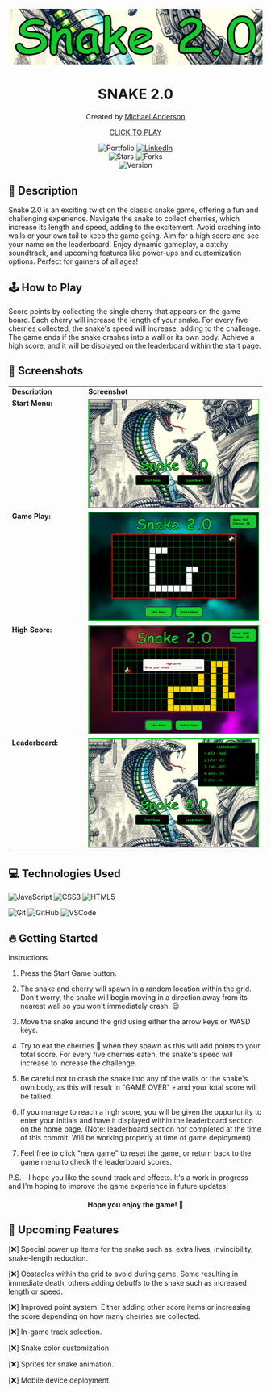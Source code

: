 <p align="center">
  <img src="images/snake-2.0-markdown-img.png" alt="Snake 2.0 cover">
</p>

<h1 align="center"><strong>SNAKE 2.0</strong></h1>

<p align="center">
 Created by <a href="https://www.linkedin.com/in/cloud9coding/">Michael Anderson</a>
</p>

<p align="center">
  <a href="https://michael-anderson92.github.io/Snake-2.0-browser-game/">CLICK TO PLAY</a>
</p>

<div align="center">
  <img src="https://img.shields.io/badge/Portfolio-blue?style=flat&logo=internet-explorer" alt="Portfolio">
  <a href="https://www.linkedin.com/in/cloud9coding/">
    <img src="https://img.shields.io/badge/LinkedIn-blue?style=flat&logo=linkedin" alt="LinkedIn">
  </a>
</div>

<div align="center">
  <img src="https://img.shields.io/github/stars/Michael-Anderson92/Snake-2.0-browser-game?style=flat" alt="Stars">
  <img src="https://img.shields.io/github/forks/Michael-Anderson92/Snake-2.0-browser-game?style=flat" alt="Forks">
</div>

<div align="center">
  <img src="https://img.shields.io/badge/Version-1.0.0-green?style=flat" alt="Version">
</div>

## 📄 Description
Snake 2.0 is an exciting twist on the classic snake game, offering a fun and challenging experience. Navigate the snake to collect cherries, which increase its length and speed, adding to the excitement. Avoid crashing into walls or your own tail to keep the game going. Aim for a high score and see your name on the leaderboard. Enjoy dynamic gameplay, a catchy soundtrack, and upcoming features like power-ups and customization options. Perfect for gamers of all ages!

## 🕹️ How to Play
Score points by collecting the single cherry that appears on the game board. Each cherry will increase the length of your snake. For every five cherries collected, the snake's speed will increase, adding to the challenge. The game ends if the snake crashes into a wall or its own body. Achieve a high score, and it will be displayed on the leaderboard within the start page.

## 📸 Screenshots

<table style="width:100%;">
  <tr>
    <td style="width:30%; vertical-align: top;">
      <strong>Description</strong>
    </td>
    <td style="width:70%; vertical-align: top;">
      <strong>Screenshot</strong>
    </td>
  </tr>
  <tr>
    <td style="width:30%; vertical-align: top;">
      <strong>Start Menu:</strong>
    </td>
    <td style="width:70%; vertical-align: top;">
      <img src="images/snake-start-menu.png" alt="Start menu screenshot" style="width: 100%;">
    </td>
  </tr>
  <tr>
    <td style="width:30%; vertical-align: top;">
      <strong>Game Play:</strong>
    </td>
    <td style="width:70%; vertical-align: top;">
      <img src="images/snake-game-play-2.png" alt="Game play screenshot" style="width: 100%;">
    </td>
  </tr>
  <tr>
    <td style="width:30%; vertical-align: top;">
      <strong>High Score:</strong>
    </td>
    <td style="width:70%; vertical-align: top;">
      <img src="images/snake-high-score.png" alt="High score screenshot" style="width: 100%;">
    </td>
  </tr>
   <tr>
    <td style="width:30%; vertical-align: top;">
      <strong>Leaderboard:</strong>
    </td>
    <td style="width:70%; vertical-align: top;">
      <img src="images/snake-leaderboard.png" alt="Leaderboard screenshot" style="width: 100%;">
    </td>
  </tr>
</table>

## 💻 Technologies Used
![JavaScript](https://img.shields.io/badge/-JavaScript-323330?style=flat&logo=javascript)
![CSS3](https://img.shields.io/badge/-CSS3-1572B6?style=flat&logo=css3)
![HTML5](https://img.shields.io/badge/-HTML5-E34F26?style=flat&logo=html5)

![Git](https://img.shields.io/badge/-Git-F05032?style=flat&logo=git)
![GitHub](https://img.shields.io/badge/-GitHub-181717?style=flat&logo=github)
![VSCode](https://img.shields.io/badge/-VSCode-007ACC?style=flat&logo=visual-studio-code)

## 🔥 Getting Started
Instructions

1. Press the Start Game button.

2. The snake and cherry will spawn in a random location within the grid. Don't worry, the snake will begin moving in a direction away from its nearest wall so you won't immediately crash. 😉

3. Move the snake around the grid using either the arrow keys or WASD keys.

4. Try to eat the cherries 🍒 when they spawn as this will add points to your total score. For every five cherries eaten, the snake's speed will increase to increase the challenge.

5. Be careful not to crash the snake into any of the walls or the snake's own body, as this will result in "GAME OVER" 💀 and your total score will be tallied.

6. If you manage to reach a high score, you will be given the opportunity to enter your initials and have it displayed within the leaderboard section on the home page. (Note: leaderboard section not completed at the time of this commit. Will be working properly at time of game deployment).

7. Feel free to click "new game" to reset the game, or return back to the game menu to check the leaderboard scores.

P.S. - I hope you like the sound track and effects. It's a work in progress and I'm hoping to improve the game experience in future updates!

<div align="center">
  <h4>Hope you enjoy the game! 🐍</h4>
</div>

## 📡 Upcoming Features

[:x:] Special power up items for the snake such as: extra lives, invincibility, snake-length reduction.

[:x:] Obstacles within the grid to avoid during game. Some resulting in immediate death, others adding debuffs to the snake such as increased length or speed.

[:x:] Improved point system. Either adding other score items or increasing the score depending on how many cherries are collected.

[:x:] In-game track selection.

[:x:] Snake color customization.

[:x:] Sprites for snake animation.

[:x:] Mobile device deployment.
